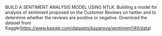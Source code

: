 BUILD A SENTIMENT ANALYSIS MODEL USING NTLK. Building a model for analysis of sentiment proposed on the Customer Reviews on twitter and to determine whether the reviews are positive or negative. Download the dataset from Kaggle(https://www.kaggle.com/datasets/kazanova/sentiment140/data)
